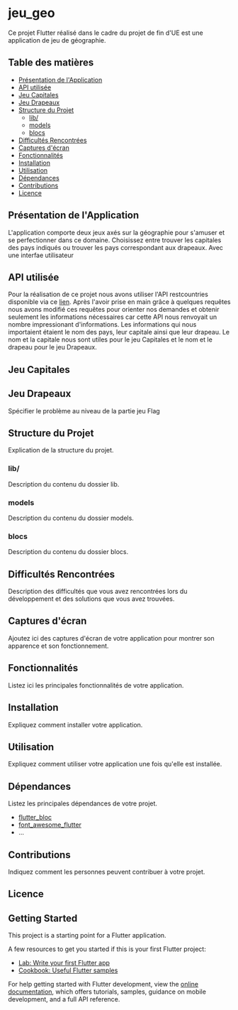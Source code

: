 # jeu_geo

Ce projet Flutter réalisé dans le cadre du projet de fin d'UE est une application de jeu de géographie.

## Table des matières

- [Présentation de l'Application](#présentation-de-lapplication)
- [API utilisée](#api)
- [Jeu Capitales](#jeu-capitales)
- [Jeu Drapeaux](#jeu-drapeaux)
- [Structure du Projet](#structure-du-projet)
   - [lib/](#lib)
   - [models](#models)
   - [blocs](#blocs)
- [Difficultés Rencontrées](#difficultés-rencontrées)
- [Captures d'écran](#captures-décran)
- [Fonctionnalités](#fonctionnalités)
- [Installation](#installation)
- [Utilisation](#utilisation)
- [Dépendances](#dépendances)
- [Contributions](#contributions)
- [Licence](#licence)

## Présentation de l'Application
L'application comporte deux jeux axés sur la géographie pour s'amuser et se perfectionner dans ce domaine. Choisissez entre trouver les capitales des pays indiqués ou trouver les pays correspondant aux drapeaux. Avec une interfae utilisateur 
## API utilisée

Pour la réalisation de ce projet nous avons utiliser l'API restcountries disponible via ce [lien]([https://restcountries.com/v3.1/all?fields=name,capital,capitalInfo](https://restcountries.com)). Après l'avoir prise en main grâce à quelques requêtes nous avons modifié ces requêtes pour orienter nos demandes et obtenir seulement les informations nécessaires car cette API nous renvoyait un nombre impressionant d'informations. Les informations qui nous importaient étaient le nom des pays, leur capitale ainsi que leur drapeau. Le nom et la capitale nous sont utiles pour le jeu Capitales et le nom et le drapeau pour le jeu Drapeaux.

## Jeu Capitales



## Jeu Drapeaux

Spécifier le problème au niveau de la partie jeu Flag

## Structure du Projet

Explication de la structure du projet.

### lib/

Description du contenu du dossier lib.

### models

Description du contenu du dossier models.

### blocs

Description du contenu du dossier blocs.

## Difficultés Rencontrées

Description des difficultés que vous avez rencontrées lors du développement et des solutions que vous avez trouvées.

## Captures d'écran

Ajoutez ici des captures d'écran de votre application pour montrer son apparence et son fonctionnement.

## Fonctionnalités

Listez ici les principales fonctionnalités de votre application.

## Installation

Expliquez comment installer votre application.

## Utilisation

Expliquez comment utiliser votre application une fois qu'elle est installée.

## Dépendances

Listez les principales dépendances de votre projet.

- [flutter_bloc](https://pub.dev/packages/flutter_bloc)
- [font_awesome_flutter](https://pub.dev/packages/font_awesome_flutter)
- ...

## Contributions

Indiquez comment les personnes peuvent contribuer à votre projet.

## Licence


## 

## Getting Started

This project is a starting point for a Flutter application.

A few resources to get you started if this is your first Flutter project:

- [Lab: Write your first Flutter app](https://docs.flutter.dev/get-started/codelab)
- [Cookbook: Useful Flutter samples](https://docs.flutter.dev/cookbook)

For help getting started with Flutter development, view the
[online documentation](https://docs.flutter.dev/), which offers tutorials,
samples, guidance on mobile development, and a full API reference.
